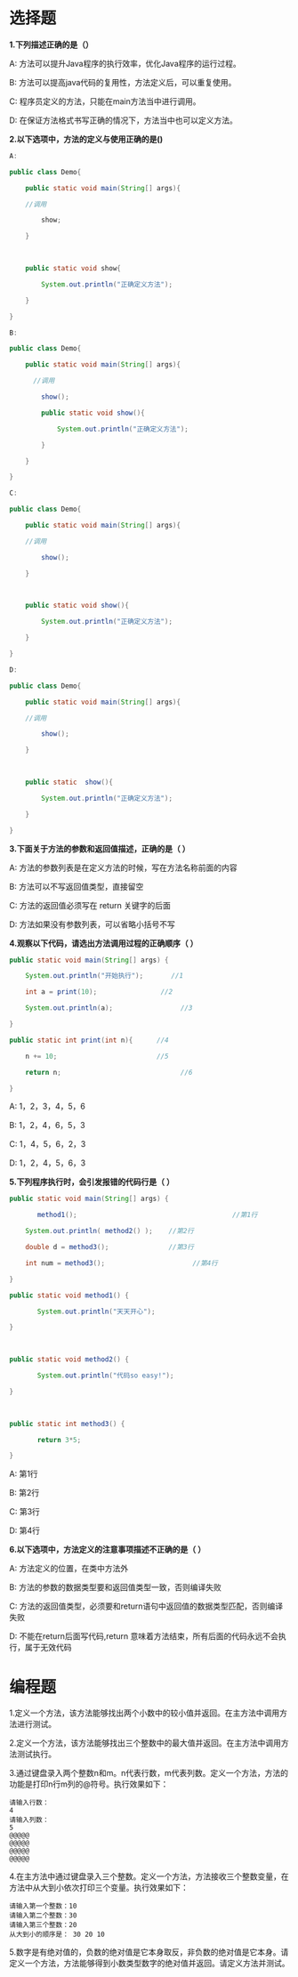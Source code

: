 # 选择题

**1.下列描述正确的是（）**

A:  方法可以提升Java程序的执行效率，优化Java程序的运行过程。

B:  方法可以提高java代码的复用性，方法定义后，可以重复使用。

C:  程序员定义的方法，只能在main方法当中进行调用。

D:  在保证方法格式书写正确的情况下，方法当中也可以定义方法。



**2.以下选项中，方法的定义与使用正确的是()**

```java
A:

public class Demo{

    public static void main(String[] args){

    //调用

        show;

    }

  

    public static void show{

        System.out.println("正确定义方法");

    }

}

B:

public class Demo{

    public static void main(String[] args){

      //调用

        show();

        public static void show(){

            System.out.println("正确定义方法");

        }

    }

}

C:

public class Demo{

    public static void main(String[] args){

    //调用

        show();

    }

  

    public static void show(){

        System.out.println("正确定义方法");

    }

}

D:

public class Demo{

    public static void main(String[] args){

    //调用

        show();

    }

  

    public static  show(){

        System.out.println("正确定义方法");

    }

}      

```



**3.下面关于方法的参数和返回值描述，正确的是（ ）**

A:  方法的参数列表是在定义方法的时候，写在方法名称前面的内容

B:  方法可以不写返回值类型，直接留空

C:  方法的返回值必须写在 return 关键字的后面

D:  方法如果没有参数列表，可以省略小括号不写



**4.观察以下代码，请选出方法调用过程的正确顺序（ ）**

```java
public static void main(String[] args) {

    System.out.println("开始执行");       //1

    int a = print(10);                //2

    System.out.println(a);                 //3

}

public static int print(int n){      //4

    n += 10;                         //5

    return n;                              //6

}

```



A:  1，2，3，4，5，6

B:  1，2，4，6，5，3

C:  1，4，5，6，2，3

D:  1，2，4，5，6，3

 

**5.下列程序执行时，会引发报错的代码行是（ ）**

```java
public static void main(String[] args) {

       method1();                                       //第1行

    System.out.println( method2() );    //第2行

    double d = method3();               //第3行

    int num = method3();                      //第4行

}

public static void method1() {

       System.out.println("天天开心");

}

 

public static void method2() {

       System.out.println("代码so easy!");

}

 

public static int method3() {

       return 3*5;

}
```

A:  第1行

B:  第2行

C:  第3行

D:  第4行

 

**6.以下选项中，方法定义的注意事项描述不正确的是（ ）**

A:  方法定义的位置，在类中方法外      

B:  方法的参数的数据类型要和返回值类型一致，否则编译失败

C:  方法的返回值类型，必须要和return语句中返回值的数据类型匹配，否则编译失败

D:  不能在return后面写代码,return 意味着方法结束，所有后面的代码永远不会执行，属于无效代码

 

# 编程题

1.定义一个方法，该方法能够找出两个小数中的较小值并返回。在主方法中调用方法进行测试。

  

2.定义一个方法，该方法能够找出三个整数中的最大值并返回。在主方法中调用方法测试执行。



3.通过键盘录入两个整数n和m。n代表行数，m代表列数。定义一个方法，方法的功能是打印n行m列的@符号。执行效果如下：

```
请输入行数：
4
请输入列数：
5
@@@@@
@@@@@
@@@@@
@@@@@
```



4.在主方法中通过键盘录入三个整数。定义一个方法，方法接收三个整数变量，在方法中从大到小依次打印三个变量。执行效果如下：

```
请输入第一个整数：10
请输入第二个整数：30
请输入第三个整数：20
从大到小的顺序是： 30 20 10 
```



5.数字是有绝对值的，负数的绝对值是它本身取反，非负数的绝对值是它本身。请定义一个方法，方法能够得到小数类型数字的绝对值并返回。请定义方法并测试。



